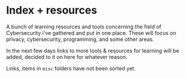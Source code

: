 # Index + resources
A bunch of learning resources and tools concerning the field of Cybersecurity i've gathered and put in one place.
These will focus on privacy, cybersecurity, programming, and some other areas.

In the next few days links to more tools & resources for learning will be added, decided to it on here for whatever reason.

Links, items in `misc` folders have not been sorted yet.
